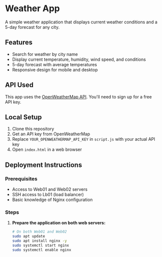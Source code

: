 # Weather App

A simple weather application that displays current weather conditions and a 5-day forecast for any city.

## Features
- Search for weather by city name
- Display current temperature, humidity, wind speed, and conditions
- 5-day forecast with average temperatures
- Responsive design for mobile and desktop

## API Used
This app uses the [OpenWeatherMap API](https://openweathermap.org/api). You'll need to sign up for a free API key.

## Local Setup
1. Clone this repository
2. Get an API key from OpenWeatherMap
3. Replace `YOUR_OPENWEATHERMAP_API_KEY` in `script.js` with your actual API key
4. Open `index.html` in a web browser

## Deployment Instructions

### Prerequisites
- Access to Web01 and Web02 servers
- SSH access to Lb01 (load balancer)
- Basic knowledge of Nginx configuration

### Steps

1. **Prepare the application on both web servers:**
   ```bash
   # On both Web01 and Web02
   sudo apt update
   sudo apt install nginx -y
   sudo systemctl start nginx
   sudo systemctl enable nginx
